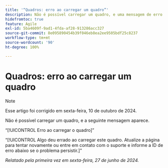 ```yaml
---
title: '“Quadros: erro ao carregar um quadro”'
description: Não é possível carregar um quadro, e uma mensagem de erro aparece.
hidefromtoc: true
feature: Agile
exl-id: 5ba4609f-9ad1-4fda-af28-913286acc327
source-git-commit: 8e095890454b39f046eb8ea2ee9505bdf25c8237
workflow-type: tm+mt
source-wordcount: '90'
ht-degree: 100%

---
```


# Quadros: erro ao carregar um quadro

>[!NOTE]
>
>Esse artigo foi corrigido em sexta-feira, 10 de outubro de 2024.

Não é possível carregar um quadro, e a seguinte mensagem aparece.

“[!UICONTROL Erro ao carregar o quadro]”

“[!UICONTROL Algo deu errado ao carregar este quadro. Atualize a página para tentar novamente ou entre em contato com o suporte e informe a ID de erro abaixo se o problema persistir.]”

_Relatado pela primeira vez em sexta-feira, 27 de junho de 2024._
